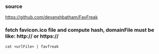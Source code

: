 ### source
https://github.com/devanshbatham/FavFreak  

### fetch favicon.ico file and compute hash, domainFile must be like: http://<rhost> or https://<rhost>
```
cat <urlFile> | favfreak
```

